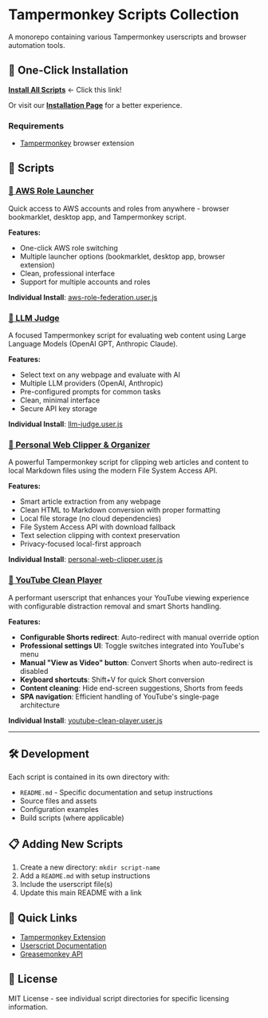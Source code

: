 # Tampermonkey Scripts Collection

A monorepo containing various Tampermonkey userscripts and browser automation tools.

## 🚀 One-Click Installation

**[Install All Scripts](https://github.com/iddv/tampermonkey/raw/main/dist/tampermonkey-collection.user.js)** ← Click this link!

Or visit our **[Installation Page](https://iddv.github.io/tampermonkey/)** for a better experience.

### Requirements
- [Tampermonkey](https://www.tampermonkey.net/) browser extension

## 📁 Scripts

### [🚀 AWS Role Launcher](./aws-role-launcher/)
Quick access to AWS accounts and roles from anywhere - browser bookmarklet, desktop app, and Tampermonkey script.

**Features:**
- One-click AWS role switching
- Multiple launcher options (bookmarklet, desktop app, browser extension)
- Clean, professional interface
- Support for multiple accounts and roles

**Individual Install**: [aws-role-federation.user.js](https://github.com/iddv/tampermonkey/raw/main/dist/aws-role-federation.user.js)

### [🧠 LLM Judge](./llm-judge/)
A focused Tampermonkey script for evaluating web content using Large Language Models (OpenAI GPT, Anthropic Claude).

**Features:**
- Select text on any webpage and evaluate with AI
- Multiple LLM providers (OpenAI, Anthropic)
- Pre-configured prompts for common tasks
- Clean, minimal interface
- Secure API key storage

**Individual Install**: [llm-judge.user.js](https://github.com/iddv/tampermonkey/raw/main/dist/llm-judge.user.js)

### [📎 Personal Web Clipper & Organizer](./personal-web-clipper/)
A powerful Tampermonkey script for clipping web articles and content to local Markdown files using the modern File System Access API.

**Features:**
- Smart article extraction from any webpage
- Clean HTML to Markdown conversion with proper formatting
- Local file storage (no cloud dependencies)
- File System Access API with download fallback
- Text selection clipping with context preservation
- Privacy-focused local-first approach

**Individual Install**: [personal-web-clipper.user.js](https://github.com/iddv/tampermonkey/raw/main/dist/personal-web-clipper.user.js)

### [🎥 YouTube Clean Player](./youtube-clean-player/)
A performant userscript that enhances your YouTube viewing experience with configurable distraction removal and smart Shorts handling.

**Features:**
- **Configurable Shorts redirect**: Auto-redirect with manual override option
- **Professional settings UI**: Toggle switches integrated into YouTube's menu
- **Manual "View as Video" button**: Convert Shorts when auto-redirect is disabled
- **Keyboard shortcuts**: Shift+V for quick Short conversion
- **Content cleaning**: Hide end-screen suggestions, Shorts from feeds
- **SPA navigation**: Efficient handling of YouTube's single-page architecture

**Individual Install**: [youtube-clean-player.user.js](https://github.com/iddv/tampermonkey/raw/main/dist/youtube-clean-player.user.js)

---

## 🛠️ Development

Each script is contained in its own directory with:
- `README.md` - Specific documentation and setup instructions
- Source files and assets
- Configuration examples
- Build scripts (where applicable)

## 📋 Adding New Scripts

1. Create a new directory: `mkdir script-name`
2. Add a `README.md` with setup instructions
3. Include the userscript file(s)
4. Update this main README with a link

## 🔗 Quick Links

- [Tampermonkey Extension](https://www.tampermonkey.net/)
- [Userscript Documentation](https://www.tampermonkey.net/documentation.php)
- [Greasemonkey API](https://wiki.greasespot.net/Greasemonkey_Manual:API)

## 📄 License

MIT License - see individual script directories for specific licensing information.